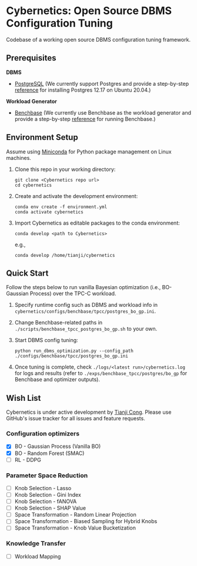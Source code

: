 # Cybernetics: Open Source DBMS Configuration Tuning
Codebase of a working open source DBMS configuration tuning framework.


## Prerequisites

**DBMS**
- [PostgreSQL](https://www.postgresql.org) (We currently support Postgres and provide a step-by-step [reference](https://docs.google.com/document/d/1iv6B1bXawyx3K6kLBbUva91FEXKE1wns_kPd-UoUumM/edit?usp=sharing) for installing Postgres 12.17 on Ubuntu 20.04.)

**Workload Generator**
- [Benchbase](https://github.com/cmu-db/benchbase) (We currently use Benchbase as the workload generator and provide a step-by-step [reference](https://docs.google.com/document/d/1EbcwEMBdeWTmHDuWXW3lC8Pggbj3A8e-EJBlwN2VEzY/edit?usp=sharing) for running Benchbase.)


## Environment Setup
Assume using [Miniconda](https://docs.conda.io/projects/miniconda/en/latest/) for Python package management on Linux machines.

1. Clone this repo in your working directory:

    ```
    git clone <Cybernetics repo url>
    cd cybernetics
    ```

2. Create and activate the development environment:

    ```
    conda env create -f environment.yml
    conda activate cybernetics
    ```

3. Import Cybernetics as editable packages to the conda environment:

    ```
    conda develop <path to Cybernetics>
    ```
    e.g.,
    ```
    conda develop /home/tianji/cybernetics
    ```


## Quick Start
Follow the steps below to run vanilla Bayesian optimization (i.e., BO-Gaussian Process) over the TPC-C workload.

1. Specify runtime config such as DBMS and workload info in ```cybernetics/configs/benchbase/tpcc/postgres_bo_gp.ini```.

2. Change Benchbase-related paths in ```./scripts/benchbase_tpcc_postgres_bo_gp.sh``` to your own.

3. Start DBMS config tuning:

   ```
   python run_dbms_optimization.py --config_path ./configs/benchbase/tpcc/postgres_bo_gp.ini
   ```

4. Once tuning is complete, check ```./logs/<latest run>/cybernetics.log``` for logs and results (refer to ```./exps/benchbase_tpcc/postgres/bo_gp``` for Benchbase and optimizer outputs).

## Wish List
Cybernetics is under active development by [Tianji Cong](https://superctj.github.io). Please use GitHub's issue tracker for all issues and feature requests.

### Configuration optimizers
- [x] BO - Gaussian Process (Vanilla BO)
- [x] BO - Random Forest (SMAC)
- [ ] RL - DDPG

### Parameter Space Reduction
- [ ] Knob Selection - Lasso
- [ ] Knob Selection - Gini Index
- [ ] Knob Selection - fANOVA
- [ ] Knob Selection - SHAP Value
- [ ] Space Transformation - Random Linear Projection
- [ ] Space Transformation - Biased Sampling for Hybrid Knobs
- [ ] Space Transformation - Knob Value Bucketization

### Knowledge Transfer
- [ ] Workload Mapping
